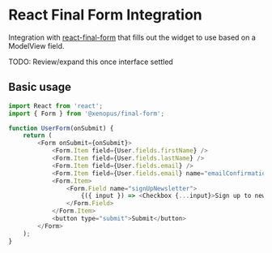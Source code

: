 # React Final Form Integration

Integration with [react-final-form](https://github.com/final-form/react-final-form) that fills out
the widget to use based on a ModelView field.

TODO: Review/expand this once interface settled

## Basic usage

```js
import React from 'react';
import { Form } from '@xenopus/final-form';

function UserForm(onSubmit) {
    return (
        <Form onSubmit={onSubmit}>
            <Form.Item field={User.fields.firstName} />
            <Form.Item field={User.fields.lastName} />
            <Form.Item field={User.fields.email} />
            <Form.Item field={User.fields.email} name="emailConfirmation" label="Confirm Email" />
            <Form.Item>
                <Form.Field name="signUpNewsletter">
                    {({ input }) => <Checkbox {...input}>Sign up to newsletter?</Checkbox>}
                </Form.Field>
            </Form.Item>
            <button type="submit">Submit</button>
        </Form>
    );
}
```
